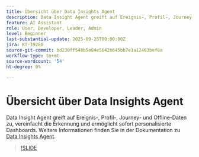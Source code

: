 ```yaml
---
title: Übersicht über Data Insights Agent
description: Data Insight Agent greift auf Ereignis-, Profil-, Journey- und Offline-Daten zu, vereinfacht die Erkennung und ermöglicht sofort personalisierte Dashboards.
feature: AI Assistant
role: User, Developer, Leader, Admin
level: Beginner
last-substantial-update: 2025-09-25T00:00:00Z
jira: KT-19280
source-git-commit: bd230ff548b5e84e5642b645bb7e1a12463bef8a
workflow-type: tm+mt
source-wordcount: '54'
ht-degree: 0%

---
```


# Übersicht über Data Insights Agent

Data Insight Agent greift auf Ereignis-, Profil-, Journey- und Offline-Daten zu, vereinfacht die Erkennung und ermöglicht sofort personalisierte Dashboards. Weitere Informationen finden Sie in der Dokumentation zu [Data Insights Agent](https://experienceleague.adobe.com/de/docs/analytics-platform/using/cja-overview/cja-b2c-overview/data-analysis-ai).

>[!SLIDE](data-insights-agent-overview)
